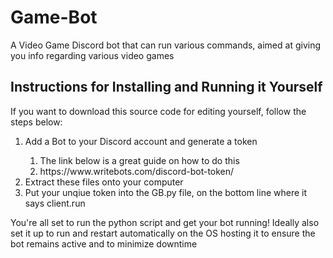 # Game-Bot

A Video Game Discord bot that can run various commands, aimed at giving you info regarding various video games

<h2>Instructions for Installing and Running it Yourself</h2>
If you want to download this source code for editing yourself, follow the steps below:
<ol>
  <li>Add a Bot to your Discord account and generate a token </li>
    <ol>
      <li>The link below is a great guide on how to do this</li>
      <li>https://www.writebots.com/discord-bot-token/</li>
    </ol>
  <li>Extract these files onto your computer</li>
  <li>Put your unqiue token into the GB.py file, on the bottom line where it says client.run</li>
</ol> 

You're all set to run the python script and get your bot running! 
Ideally also set it up to run and restart automatically on the OS hosting it to ensure the bot remains active and to minimize downtime

